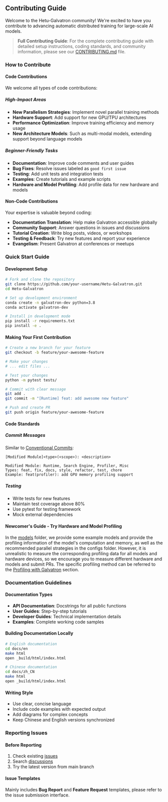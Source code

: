 ## Contributing Guide

Welcome to the Hetu-Galvatron community! We're excited to have you contribute to advancing automatic distributed training for large-scale AI models.

> **Full Contributing Guide**: For the complete contributing guide with detailed setup instructions, coding standards, and community information, please see our [CONTRIBUTING.md](https://github.com/PKU-DAIR/Hetu-Galvatron/CONTRIBUTING.md) file.

### How to Contribute

#### Code Contributions

We welcome all types of code contributions:

##### High-Impact Areas
- **New Parallelism Strategies**: Implement novel parallel training methods
- **Hardware Support**: Add support for new GPU/TPU architectures
- **Performance Optimization**: Improve training efficiency and memory usage
- **New Architecture Models**: Such as multi-modal models, extending support beyond language models

##### Beginner-Friendly Tasks
- **Documentation**: Improve code comments and user guides
- **Bug Fixes**: Resolve issues labeled as `good first issue`
- **Testing**: Add unit tests and integration tests
- **Examples**: Create tutorials and example scripts
- **Hardware and Model Profiling**: Add profile data for new hardware and models

#### Non-Code Contributions

Your expertise is valuable beyond coding:

- **Documentation Translation**: Help make Galvatron accessible globally
- **Community Support**: Answer questions in issues and discussions
- **Tutorial Creation**: Write blog posts, videos, or workshops
- **Testing & Feedback**: Try new features and report your experience
- **Evangelism**: Present Galvatron at conferences or meetups

### Quick Start Guide

#### Development Setup

```bash
# Fork and clone the repository
git clone https://github.com/your-username/Hetu-Galvatron.git
cd Hetu-Galvatron

# Set up development environment
conda create -n galvatron-dev python=3.8
conda activate galvatron-dev

# Install in development mode
pip install -r requirements.txt
pip install -e .
```

#### Making Your First Contribution

```bash
# Create a new branch for your feature
git checkout -b feature/your-awesome-feature

# Make your changes
# ... edit files ...

# Test your changes
python -m pytest tests/

# Commit with clear message
git add .
git commit -m "[Runtime] feat: add awesome new feature"

# Push and create PR
git push origin feature/your-awesome-feature
```

#### Code Standards

##### Commit Messages
Similar to [Conventional Commits](https://www.conventionalcommits.org/):
```
[Modified Module]<type>(<scope>): <description>

Modified Module: Runtime, Search Engine, Profiler, Misc
Types: feat, fix, docs, style, refactor, test, chore
Example: feat(profiler): add GPU memory profiling support
```

##### Testing
- Write tests for new features
- Maintain test coverage above 80%
- Use pytest for testing framework
- Mock external dependencies

#### Newcomer's Guide - Try Hardware and Model Profiling

In the [models](https://github.com/PKU-DAIR/Hetu-Galvatron/tree/main/galvatron/models) folder, we provide some example models and provide the profiling information of the model's computation and memory, as well as the recommended parallel strategies in the configs folder. However, it is unrealistic to measure the corresponding profiling data for all models and hardware devices, so we encourage you to measure different hardware and models and submit PRs. The specific profiling method can be referred to the [Profiling with Galvatron](../3_quick_start/quick_start.html#profiling-with-galvatron) section.

### Documentation Guidelines

#### Documentation Types
- **API Documentation**: Docstrings for all public functions
- **User Guides**: Step-by-step tutorials
- **Developer Guides**: Technical implementation details
- **Examples**: Complete working code samples

#### Building Documentation Locally
```bash
# English documentation
cd docs/en
make html
open _build/html/index.html

# Chinese documentation
cd docs/zh_CN
make html
open _build/html/index.html
```

#### Writing Style
- Use clear, concise language
- Include code examples with expected output
- Add diagrams for complex concepts
- Keep Chinese and English versions synchronized

### Reporting Issues

#### Before Reporting
1. Check existing [issues](https://github.com/PKU-DAIR/Hetu-Galvatron/issues)
2. Search [discussions](https://github.com/PKU-DAIR/Hetu-Galvatron/discussions)
3. Try the latest version from main branch

#### Issue Templates

Mainly includes **Bug Report** and **Feature Request** templates, please refer to the issue submission interface.
